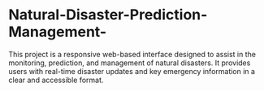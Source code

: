 # Natural-Disaster-Prediction-Management-
This project is a responsive web-based interface designed to assist in the monitoring, prediction, and management of natural disasters. It provides users with real-time disaster updates and key emergency information in a clear and accessible format.
